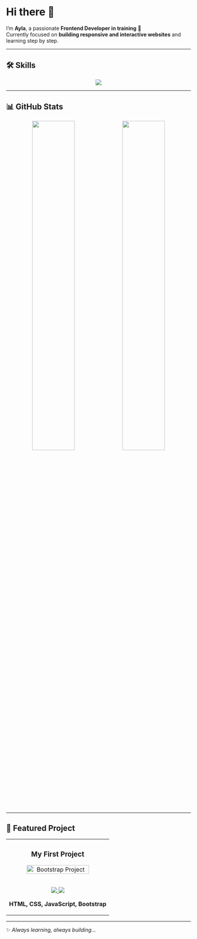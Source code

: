 # Hi there 👋  

I’m **Ayla**, a passionate **Frontend Developer in training** 🚀  
Currently focused on **building responsive and interactive websites** and learning step by step.  

---

## 🛠️ Skills  

<p align="center">
  <img src="https://skillicons.dev/icons?i=html,css,js,figma&theme=dark&perline=4" />
</p>

---

## 📊 GitHub Stats  

<div align="center">
  <img src="https://github-readme-stats.vercel.app/api?username=Aylaataydir&show_icons=true&theme=tokyonight&hide_border=true" width="48%"/>
  <img src="https://github-readme-streak-stats.herokuapp.com/?user=Aylaataydir&theme=tokyonight&hide_border=true" width="48%"/>
</div>

---

## 🚀 Featured Project  

<div align="center">
  <table>
    <tr>
      <td width="100%">
        <h3 align="center">My First Project</h3>
        <div align="center">
          <a href="https://aylaataydir.github.io/My_First_Project/" target="_blank">
            <img src="./img/2024-02-21_20-25.png" alt="Bootstrap Project" width="80%" />
          </a>
          <br/><br/>
          <p>
            <a href="https://github.com/Aylaataydir/My_First_Project" target="_blank">
              <img src="https://img.shields.io/badge/Repo-181717?style=for-the-badge&logo=github"/>
            </a>
            <a href="https://aylaataydir.github.io/My_First_Project/" target="_blank">
              <img src="https://img.shields.io/badge/Live-0892d0?style=for-the-badge&logo=vercel&logoColor=white"/>
            </a>
          </p>
          <p><strong>HTML, CSS, JavaScript, Bootstrap</strong></p>
        </div>
      </td>
    </tr>
  </table>
</div>

---

✨ *Always learning, always building...*
